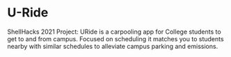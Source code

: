 # U-Ride
ShellHacks 2021 Project: URide is a carpooling app for College students to get to and from campus. Focused on scheduling it matches you to students nearby with similar schedules to alleviate campus parking and emissions.
